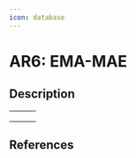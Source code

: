 ```yaml
---
icon: database
---
```


# AR6: EMA-MAE

## Description



|   |   |   |
| - | - | - |
|   |   |   |
|   |   |   |
|   |   |   |



## References



